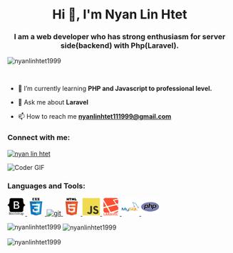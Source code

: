 <h1 align="center">Hi 👋, I'm Nyan Lin Htet</h1>
<h3 align="center">I am a web developer who has strong enthusiasm for server side(backend) with Php(Laravel).</h3>

<p align="left"> <img src="https://komarev.com/ghpvc/?username=nyanlinhtet1999&label=Profile%20views&color=0e75b6&style=flat" alt="nyanlinhtet1999" /> </p>

<p align="left"> <a href="https://twitter.com/" target="blank"><img src="https://img.shields.io/twitter/follow/?logo=twitter&style=for-the-badge" alt="" /></a> </p>

- 🌱 I’m currently learning **PHP and Javascript to professional level.**

- 💬 Ask me about **Laravel**

- 📫 How to reach me **nyanlinhtet111999@gmail.com**

<h3 align="left">Connect with me:</h3>
<p align="left">
<a href="https://www.linkedin.com/in/nyan-lin-htet-921965230/" target="blank"><img align="center" src="https://raw.githubusercontent.com/rahuldkjain/github-profile-readme-generator/master/src/images/icons/Social/linked-in-alt.svg" alt="nyan lin htet" height="30" width="40" /></a>
</p>
<img alt="Coder GIF" height=250 width=350 src="https://thumbs.gfycat.com/EvilNextDevilfish-small.gif" />

<h3 align="left">Languages and Tools:</h3>
<p align="left"> <a href="https://getbootstrap.com" target="_blank" rel="noreferrer"> <img src="https://raw.githubusercontent.com/devicons/devicon/master/icons/bootstrap/bootstrap-plain-wordmark.svg" alt="bootstrap" width="40" height="40"/> </a> <a href="https://www.w3schools.com/css/" target="_blank" rel="noreferrer"> <img src="https://raw.githubusercontent.com/devicons/devicon/master/icons/css3/css3-original-wordmark.svg" alt="css3" width="40" height="40"/> </a> <a href="https://git-scm.com/" target="_blank" rel="noreferrer"> <img src="https://www.vectorlogo.zone/logos/git-scm/git-scm-icon.svg" alt="git" width="40" height="40"/> </a> <a href="https://www.w3.org/html/" target="_blank" rel="noreferrer"> <img src="https://raw.githubusercontent.com/devicons/devicon/master/icons/html5/html5-original-wordmark.svg" alt="html5" width="40" height="40"/> </a> <a href="https://developer.mozilla.org/en-US/docs/Web/JavaScript" target="_blank" rel="noreferrer"> <img src="https://raw.githubusercontent.com/devicons/devicon/master/icons/javascript/javascript-original.svg" alt="javascript" width="40" height="40"/> </a> <a href="https://laravel.com/" target="_blank" rel="noreferrer"> <img src="https://raw.githubusercontent.com/devicons/devicon/master/icons/laravel/laravel-plain-wordmark.svg" alt="laravel" width="40" height="40"/> </a> <a href="https://www.mysql.com/" target="_blank" rel="noreferrer"> <img src="https://raw.githubusercontent.com/devicons/devicon/master/icons/mysql/mysql-original-wordmark.svg" alt="mysql" width="40" height="40"/> </a> <a href="https://www.php.net" target="_blank" rel="noreferrer"> <img src="https://raw.githubusercontent.com/devicons/devicon/master/icons/php/php-original.svg" alt="php" width="40" height="40"/> </a> </p>

<p><img align="left" src="https://github-readme-stats.vercel.app/api/top-langs?username=nyanlinhtet1999&show_icons=true&locale=en&layout=compact" alt="nyanlinhtet1999" /></p>

<p>&nbsp;<img align="center" src="https://github-readme-stats.vercel.app/api?username=nyanlinhtet1999&show_icons=true&locale=en" alt="nyanlinhtet1999" /></p>

<p><img align="center" src="https://github-readme-streak-stats.herokuapp.com/?user=nyanlinhtet1999&" alt="nyanlinhtet1999" /></p>

